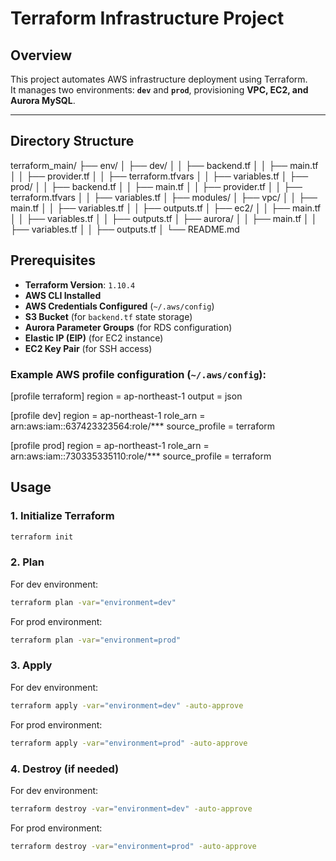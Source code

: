 # Terraform Infrastructure Project

## Overview
This project automates AWS infrastructure deployment using Terraform.  
It manages two environments: **`dev`** and **`prod`**, provisioning **VPC, EC2, and Aurora MySQL**.

---

## Directory Structure
terraform_main/
├── env/
│   ├── dev/
│   │   ├── backend.tf
│   │   ├── main.tf
│   │   ├── provider.tf
│   │   ├── terraform.tfvars
│   │   ├── variables.tf
│   ├── prod/
│   │   ├── backend.tf
│   │   ├── main.tf
│   │   ├── provider.tf
│   │   ├── terraform.tfvars
│   │   ├── variables.tf
│
├── modules/
│   ├── vpc/
│   │   ├── main.tf
│   │   ├── variables.tf
│   │   ├── outputs.tf
│   ├── ec2/
│   │   ├── main.tf
│   │   ├── variables.tf
│   │   ├── outputs.tf
│   ├── aurora/
│   │   ├── main.tf
│   │   ├── variables.tf
│   │   ├── outputs.tf
│
└── README.md

## Prerequisites
- **Terraform Version**: `1.10.4`
- **AWS CLI Installed**
- **AWS Credentials Configured** (`~/.aws/config`)
- **S3 Bucket** (for `backend.tf` state storage)
- **Aurora Parameter Groups** (for RDS configuration)
- **Elastic IP (EIP)** (for EC2 instance)
- **EC2 Key Pair** (for SSH access)

### Example AWS profile configuration (`~/.aws/config`):
[profile terraform]
region = ap-northeast-1
output = json

[profile dev]
region = ap-northeast-1
role_arn = arn:aws:iam::637423323564:role/***
source_profile = terraform

[profile prod]
region = ap-northeast-1
role_arn = arn:aws:iam::730335335110:role/***
source_profile = terraform

## Usage

### 1. Initialize Terraform
```sh
terraform init
```
### 2. Plan
For dev environment:
```sh
terraform plan -var="environment=dev"
```
For prod environment:
```sh
terraform plan -var="environment=prod"
```
### 3. Apply
For dev environment:
```sh
terraform apply -var="environment=dev" -auto-approve
```
For prod environment:
```sh
terraform apply -var="environment=prod" -auto-approve
```
### 4. Destroy (if needed)
For dev environment:
```sh
terraform destroy -var="environment=dev" -auto-approve
```
For prod environment:
```sh
terraform destroy -var="environment=prod" -auto-approve
```

